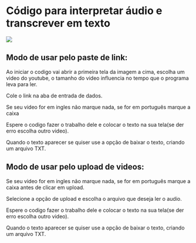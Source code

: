 # Código para interpretar áudio e transcrever em texto

<img src="main_screen.png">
  
## Modo de usar pelo paste de link:

Ao iniciar o codigo vai abrir a primeira tela da imagem a cima, escolha um video do youtube, o tamanho do video influencia no tempo que o programa leva para ler.

Cole o link na aba de entrada de dados.

Se seu video for em ingles não marque nada, se for em português marque a caixa

Espere o codigo fazer o trabalho dele e colocar o texto na sua tela(se der erro escolha outro video).

Quando o texto aparecer se quiser use a opção de baixar o texto, criando um arquivo TXT.

## Modo de usar pelo upload de videos:

Se seu video for em ingles não marque nada, se for em português marque a caixa antes de clicar em upload.

Selecione a opção de upload e escolha o arquivo que deseja ler o audio.

Espere o codigo fazer o trabalho dele e colocar o texto na sua tela(se der erro escolha outro video).

Quando o texto aparecer se quiser use a opção de baixar o texto, criando um arquivo TXT.

